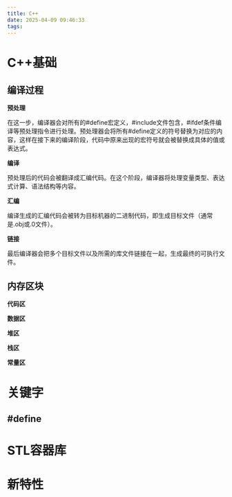 ```yaml
---
title: C++
date: 2025-04-09 09:46:33
tags:
---
```

# C++基础
## 编译过程

**预处理**

在这一步，编译器会对所有的#define宏定义，#include文件包含，#ifdef条件编译等预处理指令进行处理。预处理器会将所有#define定义的符号替换为对应的内容，这样在接下来的编译阶段，代码中原来出现的宏符号就会被替换成具体的值或表达式。

**编译**

预处理后的代码会被翻译成汇编代码。在这个阶段，编译器将处理变量类型、表达式计算、语法结构等内容。

**汇编**

编译生成的汇编代码会被转为目标机器的二进制代码，即生成目标文件（通常是.obj或.0文件）。

**链接**

最后编译器会把多个目标文件以及所需的库文件链接在一起，生成最终的可执行文件。

## 内存区块

**代码区**



**数据区**



**堆区**



**栈区**



**常量区**


# 关键字

## #define



# STL容器库




# 新特性



